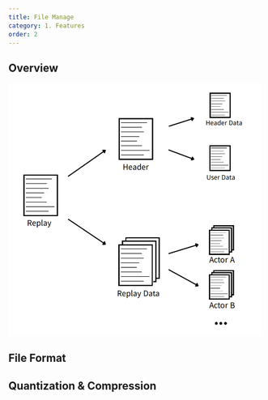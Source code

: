 ```yaml
---
title: File Manage
category: 1. Features
order: 2
---
```


## Overview

<img src="../../images/ReplayFileFormat.png" width="500" />	

## File Format
<!-- TODO - 설명에 대해 자세히 다뤄야됩니다. 추가적인 설명은 아래에 있다고 말을 해야되나요?  -->
<!-- 포맷에 대한 설명 -->

## Quantization & Compression

<!-- Quantization 및 Compression (for Zlib, LZ4, GZip)에 대해 지원합니다. -->





